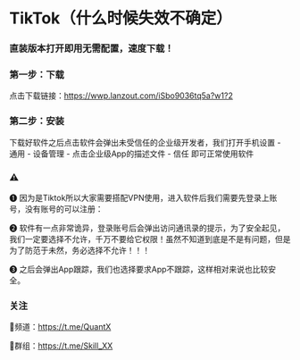 # TikTok（什么时候失效不确定）

### 直装版本打开即用无需配置，速度下载！

### 第一步：下载
  点击下载链接：https://wwp.lanzout.com/iSbo9036tq5a?w1?2

### 第二步：安装
   下载好软件之后点击软件会弹出未受信任的企业级开发者，我们打开手机设置 - 通用 - 设备管理 - 点击企业级App的描述文件 - 信任 即可正常使用软件

### ⚠️
❶ 因为是Tiktok所以大家需要搭配VPN使用，进入软件后我们需要先登录上账号，没有账号的可以注册：
 
❷ 软件有一点非常诡异，登录账号后会弹出访问通讯录的提示，为了安全起见，我们一定要选择不允许，千万不要给它权限！虽然不知道到底是不是有问题，但是为了防范于未然，务必选择不允许！！！

❸ 之后会弹出App跟踪，我们也选择要求App不跟踪，这样相对来说也比较安全。
   
### 关注
🍟频道：https://t.me/QuantX

🍟群组：https://t.me/Skill_XX
